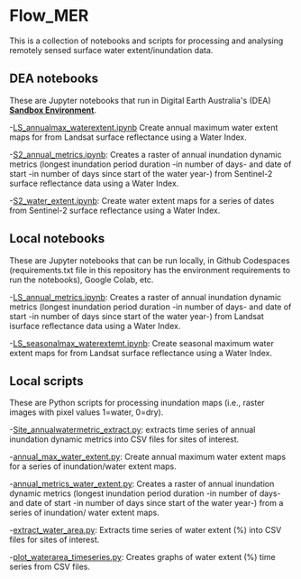 # Flow_MER
This is a collection of notebooks and scripts for processing and analysing remotely sensed surface water extent/inundation data.

## DEA notebooks
These are Jupyter notebooks that run in Digital Earth Australia's (DEA) **[Sandbox Environment](https://app.sandbox.dea.ga.gov.au/)**. 

-[LS_annualmax_waterextent.ipynb](https://github.com/andressutton/Flow_MER/blob/main/DEA_notebooks/LS_annualmax_waterextent.ipynb) Create annual maximum water 
extent maps for from Landsat surface reflectance using a Water Index.

-[S2_annual_metrics.ipynb](https://github.com/andressutton/Flow_MER/blob/main/DEA_notebooks/S2_annual_metrics.ipynb): Creates a raster of annual inundation dynamic 
metrics (longest inundation period duration -in number of days- and date of start -in number of days since start of the water year-) from Sentinel-2 surface 
reflectance data using a Water Index. 

-[S2_water_extent.ipynb](https://github.com/andressutton/Flow_MER/blob/main/DEA_notebooks/S2_water_extent.ipynb): Create water extent maps for a series of dates 
from Sentinel-2 surface reflectance using a Water Index.

## Local notebooks
These are Jupyter notebooks that can be run locally, in Github Codespaces (requirements.txt file in this repository has the environment requirements to run 
the notebooks), Google Colab, etc. 

-[LS_annual_metrics.ipynb](https://github.com/andressutton/Flow_MER/blob/main/Local_notebooks/LS_annual_metrics.ipynb): Creates a raster of annual inundation dynamic 
metrics (longest inundation period duration -in number of days- and date of start -in number of days since start of the water year-) from Landsat isurface reflectance 
data using a Water Index.

-[LS_seasonalmax_waterextemt.ipynb](https://github.com/andressutton/Flow_MER/blob/main/Local_notebooks/LS_seasonalmax_waterextemt.ipynb): Create seasonal maximum water 
extent maps for from Landsat surface reflectance using a Water Index.

## Local scripts
These are Python scripts for processing inundation maps (i.e., raster images with pixel values 1=water, 0=dry). 

-[Site_annualwatermetric_extract.py](https://github.com/andressutton/Flow_MER/blob/main/Local_scripts/Site_annualwatermetric_extract.py): extracts time series of annual inundation dynamic metrics into CSV files for sites of interest.

-[annual_max_water_extent.py](https://github.com/andressutton/Flow_MER/blob/main/Local_scripts/annual_max_water_extent.py): Create annual maximum water extent maps for
a series of inundation/water extent maps.

-[annual_metrics_water_extent.py](https://github.com/andressutton/Flow_MER/blob/main/Local_scripts/annual_metrics_water_extent.py): Creates a raster of annual inundation 
dynamic metrics (longest inundation period duration -in number of days- and date of start -in number of days since start of the water year-) from a series of inundation/
water extent maps.

-[extract_water_area.py](https://github.com/andressutton/Flow_MER/blob/main/Local_scripts/extract_water_area.py): Extracts time series of water extent (%) into CSV files
for sites of interest.

-[plot_waterarea_timeseries.py](https://github.com/andressutton/Flow_MER/blob/main/Local_scripts/plot_waterarea_timeseries.py): Creates graphs of water extent (%) time
series from CSV files.
